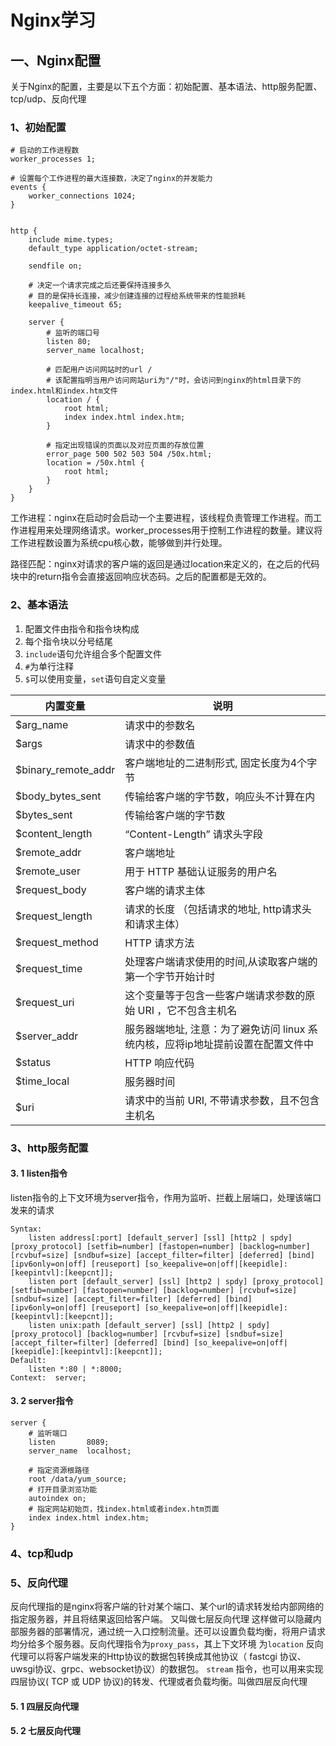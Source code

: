 # Nginx学习

## 一、Nginx配置

关于Nginx的配置，主要是以下五个方面：初始配置、基本语法、http服务配置、tcp/udp、反向代理

### 1、初始配置

```nginx configuration
# 启动的工作进程数
worker_processes 1;

# 设置每个工作进程的最大连接数，决定了nginx的并发能力
events {
    worker_connections 1024;
}


http {
    include mime.types;
    default_type application/octet-stream;
  
    sendfile on;
  
    # 决定一个请求完成之后还要保持连接多久
    # 目的是保持长连接，减少创建连接的过程给系统带来的性能损耗
    keepalive_timeout 65;

    server {
        # 监听的端口号
        listen 80;
        server_name localhost;

        # 匹配用户访问网站时的url /
        # 该配置指明当用户访问网站uri为"/"时，会访问到nginx的html目录下的index.html和index.htm文件
        location / {
            root html;
            index index.html index.htm;
        }

        # 指定出现错误的页面以及对应页面的存放位置
        error_page 500 502 503 504 /50x.html;
        location = /50x.html {
            root html;
        }
    }
}
```

工作进程：nginx在启动时会启动一个主要进程，该线程负责管理工作进程。而工作进程用来处理网络请求。worker_processes用于控制工作进程的数量。建议将工作进程数设置为系统cpu核心数，能够做到并行处理。

路径匹配：nginx对请求的客户端的返回是通过location来定义的，在之后的代码块中的return指令会直接返回响应状态码。之后的配置都是无效的。


### 2、基本语法

1. 配置文件由指令和指令块构成
2. 每个指令块以分号结尾
3. `include`语句允许组合多个配置文件
4. `#`为单行注释
5. `$`可以使用变量，`set`语句自定义变量


| 内置变量                 | 说明                                            |
|----------------------|-----------------------------------------------|
| $arg_name	           | 请求中的参数名                                       |
| $args	               | 请求中的参数值                                       |
| $binary_remote_addr	 | 客户端地址的二进制形式, 固定长度为4个字节                        |
| $body_bytes_sent	    | 传输给客户端的字节数，响应头不计算在内                           |
| $bytes_sent	         | 传输给客户端的字节数                                    |
| $content_length	     | “Content-Length” 请求头字段                        |
| $remote_addr         | 	客户端地址                                        |
| $remote_user	        | 用于 HTTP 基础认证服务的用户名                            |
| $request_body	       | 客户端的请求主体                                      |
| $request_length	     | 请求的长度 （包括请求的地址, http请求头和请求主体）                 |
| $request_method	     | HTTP 请求方法                                     |
| $request_time	       | 处理客户端请求使用的时间,从读取客户端的第一个字节开始计时                 |
| $request_uri	        | 这个变量等于包含一些客户端请求参数的原始 URI ，它不包含主机名             |
| $server_addr	        | 服务器端地址, 注意：为了避免访问 linux 系统内核，应将ip地址提前设置在配置文件中 |
| $status	             | HTTP 响应代码                                     |
| $time_local	         | 服务器时间                                         |
| $uri	                | 请求中的当前 URI, 不带请求参数，且不包含主机名                    |

### 3、http服务配置
#### 3. 1 listen指令
listen指令的上下文环境为server指令，作用为监听、拦截上层端口，处理该端口发来的请求

```nginx configuration
Syntax: 
    listen address[:port] [default_server] [ssl] [http2 | spdy] [proxy_protocol] [setfib=number] [fastopen=number] [backlog=number] [rcvbuf=size] [sndbuf=size] [accept_filter=filter] [deferred] [bind] [ipv6only=on|off] [reuseport] [so_keepalive=on|off|[keepidle]:[keepintvl]:[keepcnt]];
    listen port [default_server] [ssl] [http2 | spdy] [proxy_protocol] [setfib=number] [fastopen=number] [backlog=number] [rcvbuf=size] [sndbuf=size] [accept_filter=filter] [deferred] [bind] [ipv6only=on|off] [reuseport] [so_keepalive=on|off|[keepidle]:[keepintvl]:[keepcnt]];
    listen unix:path [default_server] [ssl] [http2 | spdy] [proxy_protocol] [backlog=number] [rcvbuf=size] [sndbuf=size] [accept_filter=filter] [deferred] [bind] [so_keepalive=on|off|[keepidle]:[keepintvl]:[keepcnt]];
Default:
    listen *:80 | *:8000;
Context:  server;
```

#### 3. 2 server指令
```nginx configuration
server {
    # 监听端口
    listen       8089;
    server_name  localhost;

    # 指定资源根路径
    root /data/yum_source;
    # 打开目录浏览功能
    autoindex on;
    # 指定网站初始页，找index.html或者index.htm页面
    index index.html index.htm;
}

```

### 4、tcp和udp


### 5、反向代理
反向代理指的是nginx将客户端的针对某个端口、某个url的请求转发给内部网络的指定服务器，并且将结果返回给客户端。
又叫做七层反向代理
这样做可以隐藏内部服务器的部署情况，通过统一入口控制流量。还可以设置负载均衡，将用户请求均分给多个服务器。反向代理指令为`proxy_pass`，其上下文环境
为`location`
反向代理可以将客户端发来的Http协议的数据包转换成其他协议（ fastcgi 协议、uwsgi协议、grpc、websocket协议）的数据包。
`stream` 指令，也可以用来实现四层协议( TCP 或 UDP 协议)的转发、代理或者负载均衡。叫做四层反向代理
#### 5. 1 四层反向代理
#### 5. 2 七层反向代理

